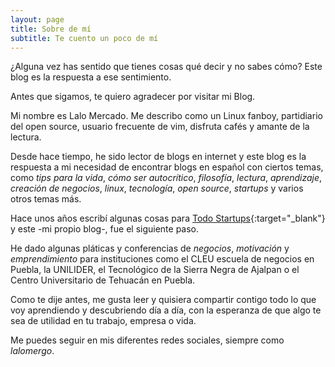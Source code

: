 ```yaml
---
layout: page
title: Sobre de mí
subtitle: Te cuento un poco de mí
---
```


¿Alguna vez has sentido que tienes cosas qué decir y no sabes cómo? Este blog es la respuesta a ese sentimiento.

Antes que sigamos, te quiero agradecer por visitar mi Blog.

Mi nombre es Lalo Mercado. Me describo como un Linux fanboy, partidiario del open source, usuario frecuente de vim, disfruta cafés y amante de la lectura.

Desde hace tiempo, he sido lector de blogs en internet y este blog es la respuesta a mi necesidad de encontrar blogs en español con ciertos temas, como _tips para la vida_, _cómo ser autocrítico_, _filosofía_, _lectura_, _aprendizaje_, _creación de negocios_, _linux_, _tecnología_, _open source_, _startups_ y varios otros temas más.

Hace unos años escribí algunas cosas para [Todo Startups](http://www.todostartups.com/){:target="_blank"} y este -mi propio blog-, fue el siguiente paso.

He dado algunas pláticas y conferencias de _negocios_, _motivación_ y _emprendimiento_ para instituciones como el CLEU escuela de negocios en Puebla, la UNILIDER, el Tecnológico de la Sierra Negra de Ajalpan o el Centro Universitario de Tehuacán en Puebla.

Como te dije antes, me gusta leer y quisiera compartir contigo todo lo que voy aprendiendo y descubriendo día a día, con la esperanza de que algo te sea de utilidad en tu trabajo, empresa o vida.

Me puedes seguir en mis diferentes redes sociales, siempre como _lalomergo_.
